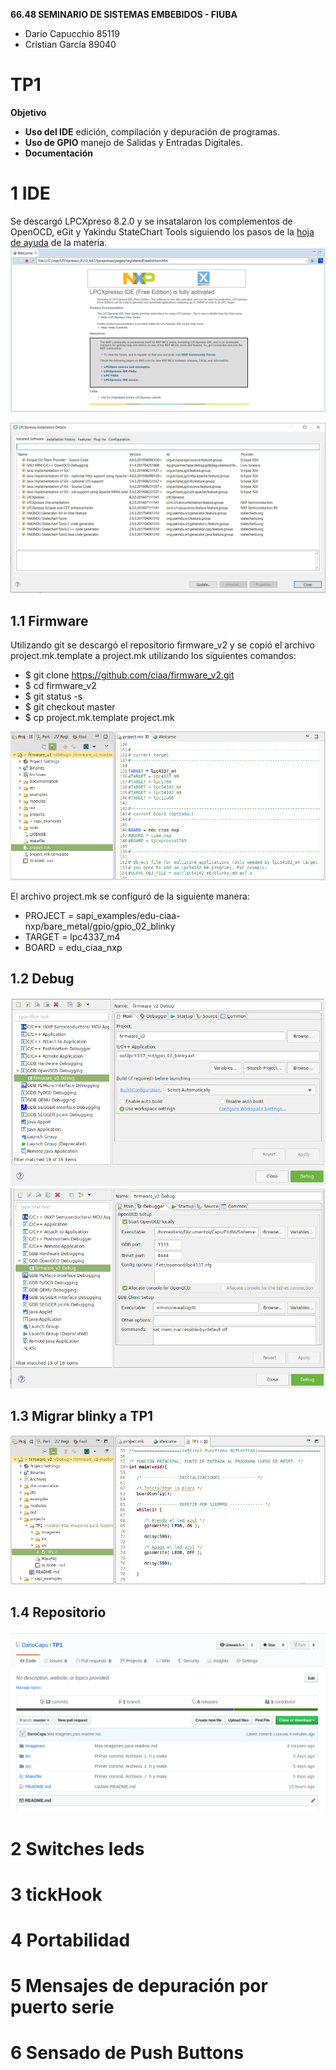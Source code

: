 **66.48 SEMINARIO DE SISTEMAS EMBEBIDOS - FIUBA**
- Darío Capucchio 85119
- Cristian García 89040
# TP1
**Objetivo**
- **Uso del IDE** edición, compilación y depuración de programas.
- **Uso de GPIO** manejo de Salidas y Entradas Digitales.
- **Documentación**
# 1 IDE
Se descargó LPCXpreso 8.2.0 y se insatalaron los complementos de OpenOCD, eGit y Yakindu StateChart Tools siguiendo los pasos de la [hoja de ayuda](https://campus.fi.uba.ar/pluginfile.php/307047/mod_resource/content/5/Sistemas_Embebidos-2019_2doC-Instalacion_de_Herramientas-Cruz.pdf) de la materia.
![Imagen 00 Activación](https://raw.githubusercontent.com/DarioCapu/TP1/master/Imagenes/00_Instalacion_Activacion.png)

![Imagen 01 Complementos](https://raw.githubusercontent.com/DarioCapu/TP1/master/Imagenes/01_Complementos.png)

## 1.1 Firmware
Utilizando git se descargó el repositorio firmware_v2 y se copió el archivo project.mk.template a project.mk utilizando los siguientes comandos:
- $ git clone https://github.com/ciaa/firmware_v2.git
- $ cd firmware_v2
- $ git status -s
- $ git checkout master
- $ cp project.mk.template project.mk

![Imagen 02 arbol](https://raw.githubusercontent.com/DarioCapu/TP1/master/Imagenes/02_firmware_v2.png)

El archivo project.mk se configuró de la siguiente manera:
- PROJECT = sapi_examples/edu-ciaa-nxp/bare_metal/gpio/gpio_02_blinky
- TARGET = lpc4337_m4
- BOARD = edu_ciaa_nxp

## 1.2 Debug

![Imagen 03 debug config](https://raw.githubusercontent.com/DarioCapu/TP1/master/Imagenes/03_debug_config_1.png)
![Imagen 04 debug config](https://raw.githubusercontent.com/DarioCapu/TP1/master/Imagenes/04_debug_config_2.png)
## 1.3 Migrar blinky a TP1
![Imagen 05 blinky](https://raw.githubusercontent.com/DarioCapu/TP1/master/Imagenes/05_blinky_TP1.png)
## 1.4 Repositorio
![Imagen 06 repositorio](https://raw.githubusercontent.com/DarioCapu/TP1/master/Imagenes/06_repositorio.png)
# 2 Switches leds

# 3 tickHook

# 4 Portabilidad

# 5 Mensajes de depuración por puerto serie

# 6 Sensado de Push Buttons
